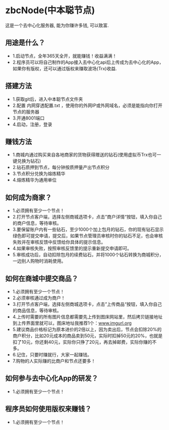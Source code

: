 # zbcNode(中本聪节点)
这是一个去中心化服务器, 能为你赚许多钱, 可以致富.

## 用途是什么？
- 1.启动节点，全年365天全开，就能赚钱！收益满满！
- 2.程序员可以将自己制作的App接入去中心化api后上传成为去中心化的App，
   如果你有版权，还可以通过版权来赚取波场(Trx)收益.

## 搭建方法
- 1.获取git后，进入中本聪节点文件夹
- 2.配置 内网穿透配置.txt ，使用你的外网IP或外网域名，必须是能指向你打开节点的服务器
- 3.开通8001端口
- 4.启动，注册，登录

## 赚钱方法
- 1.商城内通过购买来自各地商家的货物获得赠送的钻石(使用虚拟币Trx也可一键兑换为钻石)
- 2.钻石质押到节点，每分钟按质押量产出节点积分
- 3.节点积分兑换为熔炼精华
- 4.熔炼精华为通用单位

## 如何成为商家？
- 1.必须拥有至少一个节点！
- 2.打开节点客户端，选择左侧商城选项卡，点击”商户详情“按钮，填入你自己的商户信息，等待审核。
- 3.要保留账户内有一些钻石，至少1000个加上包月的钻石，你的现有钻石显示绿色即可提交申请，提交后，如果节点管理员审核时你的钻石不足，也会审核失败并在审核反馈中反馈给你具体的提示信息。
- 4.如果审核失败，按照审核反馈里的提示重新提交申请即可。
- 5.审核成功后，自动扣除包月的续费钻石，并将1000个钻石转换为商城积分，一边别人购物时消耗使用。

## 如何在商城中提交商品？
- 1.必须拥有至少一个节点！
- 2.必须审核通过成为商户！
- 3.打开节点客户端，选择左侧商城选项卡，点击”上传商品“按钮，填入你自己的商品信息，等待审核。
- 4.上传时需要的所有图片信息都需要先上传到图床网站里，然后拷贝链接地址到上传界面里就可以，图床地址我推荐1个：www.imgurl.org
- 5.建议商品价格标记为原本进价的2倍以上，因为卖出后，节点会扣除20%的商户积分，比如20元成本的商品卖到50元，实际时扣掉50元的20%，也就是扣了10元，你还剩40元，实际你只挣了20元，再去掉邮费，实际你赚的不多。
- 6.记住，只要时赚就行，大家一起赚钱。
- 7.购物的人实际赚的比商户和节点还要多！

## 如何参与去中心化App的研发？
- 1.必须拥有至少一个节点！

## 程序员如何使用版权来赚钱？
- 1.必须拥有至少一个节点！